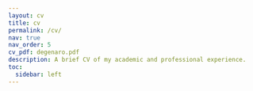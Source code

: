 ```yaml
---
layout: cv
title: cv
permalink: /cv/
nav: true
nav_order: 5
cv_pdf: degenaro.pdf
description: A brief CV of my academic and professional experience.
toc:
  sidebar: left
---
```

